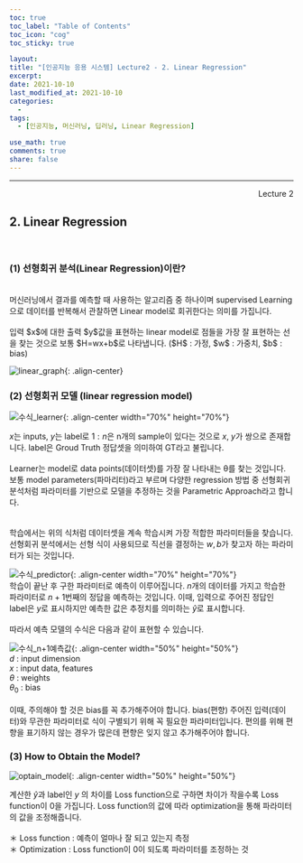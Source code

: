 ```yaml
---
toc: true
toc_label: "Table of Contents"
toc_icon: "cog"
toc_sticky: true

layout:
title: "[인공지능 응용 시스템] Lecture2 - 2. Linear Regression"
excerpt:
date: 2021-10-10
last_modified_at: 2021-10-10
categories:
  -
tags:
  - [인공지능, 머신러닝, 딥러닝, Linear Regression]

use_math: true
comments: true
share: false
---
```


---

<div style="text-align: right"> Lecture 2</div>

## 2. Linear Regression

<br>

### (1) 선형회귀 분석(Linear Regression)이란?

  <br>
  머신러닝에서 결과를 예측할 때 사용하는 알고리즘 중 하나이며 supervised Learning으로 데이터를 반복해서 관찰하면 Linear model로 회귀한다는 의미를 가집니다. <br>
  <br>
  입력 $x$에 대한 출력 $y$값을 표현하는 linear model로 점들을 가장 잘 표현하는 선을 찾는 것으로 보통 $H=wx+b$로 나타냅니다. ($H$ : 가정, $w$ : 가중치, $b$ : bias)

![linear_graph](https://user-images.githubusercontent.com/58170545/136700737-6072d9c0-7c84-45fc-aad8-dbe0995794cb.png){: .align-center}

### (2) 선형회귀 모델 (linear regression model)

![수식_learner](https://user-images.githubusercontent.com/58170545/136700777-1e0c8c85-3322-48c2-9aa6-2e5774072a5c.png){: .align-center width="70%" height="70%"}

$x$는 inputs, $y$는 label로 $1:n$은 n개의 sample이 있다는 것으로 $x$, $y$가 쌍으로 존재합니다. label은 Groud Truth 정답셋을 의미하여 GT라고 불립니다. <br>
<br>
Learner는 model로 data points(데이터셋)를 가장 잘 나타내는 θ를 찾는 것입니다. 보통 model parameters(파마리터)라고 부르며 다양한 regression 방법 중 선형회귀 분석처럼 파라미터를 기반으로 모델을 추정하는 것을 Parametric Approach라고 합니다. <br>
<br>  
학습에서는 위의 식처럼 데이터셋을 계속 학습시켜 가장 적합한 파라미터들을 찾습니다. 선형회귀 분석에서는 선형 식이 사용되므로 직선을 결정하는 $w,b$가 찾고자 하는 파라미터가 되는 것입니다. <br>

![수식_predictor](https://user-images.githubusercontent.com/58170545/136700811-448eb1a2-d8c1-4e34-ae33-2053dab71d44.png){: .align-center width="70%" height="70%"}
<br>
학습이 끝난 후 구한 파라미터로 예측이 이루어집니다. $n$개의 데이터를 가지고 학습한 파라미터로 $n+1$번째의 정답을 예측하는 것입니다. 이때, 입력으로 주어진 정답인 label은 $y$로 표시하지만 예측한 값은 추정치를 의미하는 $\hat y$로 표시합니다. <br>
<br>
따라서 예측 모델의 수식은 다음과 같이 표현할 수 있습니다. <br>

![수식_n+1예측값](https://user-images.githubusercontent.com/58170545/136700851-ecc1ad0a-0103-4fff-9ea7-f7c2ad0aebad.png){: .align-center width="50%" height="50%"}
<br>
$d$ : input dimension <br>
$x$ : input data, features <br>
$θ$ : weights <br>
$θ_0$ : bias
<br>  
 이때, 주의해야 할 것은 bias를 꼭 추가해주어야 합니다. bias(편향) 주어진 입력(데이터)와 무관한 파라미터로 식이 구별되기 위해 꼭 필요한 파라미터입니다. 편의를 위해 편향을 표기하지 않는 경우가 많은데 편향은 잊지 않고 추가해주어야 합니다.

### (3) How to Obtain the Model?

![optain_model](https://user-images.githubusercontent.com/58170545/136700873-5fdec8fd-c7c9-40a4-90b0-9d33c128b8f3.png){: .align-center width="50%" height="50%"}

계산한 $\hat y$과 label인 $y$ 의 차이를 Loss function으로 구하면 차이가 작을수록 Loss function이 0을 가집니다. Loss function의 값에 따라 optimization을 통해 파라미터의 값을 조정해줍니다.
<br>
<br>
＊ Loss function : 예측이 얼마나 잘 되고 있는지 측정<br>
＊ Optimization : Loss function이 0이 되도록 파라미터를 조정하는 것
